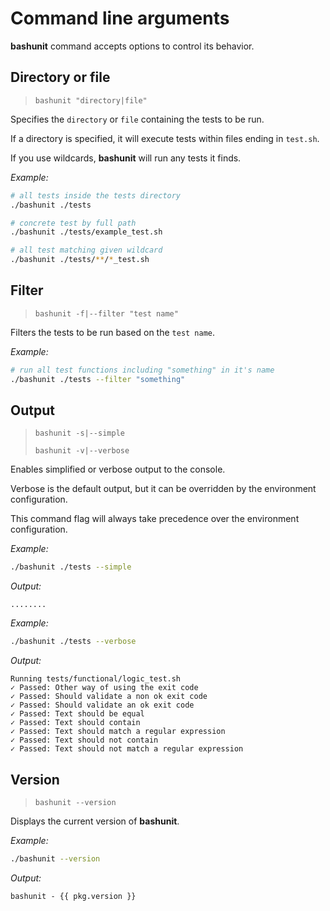 # Command line arguments

**bashunit** command accepts options to control its behavior.

## Directory or file

> `bashunit "directory|file"`

Specifies the `directory` or `file` containing the tests to be run.

If a directory is specified, it will execute tests within files ending in `test.sh`.

If you use wildcards, **bashunit** will run any tests it finds.

*Example:*
```bash
# all tests inside the tests directory
./bashunit ./tests

# concrete test by full path
./bashunit ./tests/example_test.sh

# all test matching given wildcard
./bashunit ./tests/**/*_test.sh
```

## Filter

> `bashunit -f|--filter "test name"`

Filters the tests to be run based on the `test name`.

*Example:*
```bash
# run all test functions including "something" in it's name
./bashunit ./tests --filter "something"
```

## Output

> `bashunit -s|--simple`
>
> `bashunit -v|--verbose`

Enables simplified or verbose output to the console.

Verbose is the default output, but it can be overridden by the environment configuration.

This command flag will always take precedence over the environment configuration.

*Example:*
```bash
./bashunit ./tests --simple
```

*Output:*
```text
........
```

*Example:*
```bash
./bashunit ./tests --verbose
```

*Output:*
```text
Running tests/functional/logic_test.sh
✓ Passed: Other way of using the exit code
✓ Passed: Should validate a non ok exit code
✓ Passed: Should validate an ok exit code
✓ Passed: Text should be equal
✓ Passed: Text should contain
✓ Passed: Text should match a regular expression
✓ Passed: Text should not contain
✓ Passed: Text should not match a regular expression
```

## Version

> `bashunit --version`

Displays the current version of **bashunit**.

*Example:*
```bash
./bashunit --version
```

*Output:*
```text-vue
bashunit - {{ pkg.version }}
```

<script setup>
import pkg from '../package.json'
</script>
